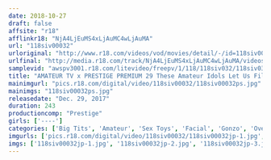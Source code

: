 ```yaml
---
date: 2018-10-27
draft: false
affsite: "r18"
afflinkr18: "NjA4LjEuMS4xLjAuMC4wLjAuMA"
url: "118siv00032"
urloriginal: "http://www.r18.com/videos/vod/movies/detail/-/id=118siv00032"
urlfinal: "http://media.r18.com/track/NjA4LjEuMS4xLjAuMC4wLjAuMA/videos/vod/movies/detail/-/id=118siv00032"
samplevid: "awspv3001.r18.com/litevideo/freepv/1/118/118siv032/118siv032_dmb_w.mp4"
title: "AMATEUR TV x PRESTIGE PREMIUM 29 These Amateur Idols Let Us Film Them Thinking It Was Just A Part-Time Gig, But It Turns Out To Be Their AV Debut! 8 Girls/240 Minutes"
mainimgurl: "pics.r18.com/digital/video/118siv00032/118siv00032ps.jpg"
mainimgs: "118siv00032ps.jpg"
releasedate: "Dec. 29, 2017"
duration: 243
productioncomp: "Prestige"
girls: ['----']
categories: ['Big Tits', 'Amateur', 'Sex Toys', 'Facial', 'Gonzo', 'Over 4 Hours', 'Hi-Def']
imgurls: ['pics.r18.com/digital/video/118siv00032/118siv00032jp-1.jpg', 'pics.r18.com/digital/video/118siv00032/118siv00032jp-2.jpg', 'pics.r18.com/digital/video/118siv00032/118siv00032jp-3.jpg', 'pics.r18.com/digital/video/118siv00032/118siv00032jp-4.jpg', 'pics.r18.com/digital/video/118siv00032/118siv00032jp-5.jpg', 'pics.r18.com/digital/video/118siv00032/118siv00032jp-6.jpg', 'pics.r18.com/digital/video/118siv00032/118siv00032jp-7.jpg', 'pics.r18.com/digital/video/118siv00032/118siv00032jp-8.jpg', 'pics.r18.com/digital/video/118siv00032/118siv00032jp-9.jpg', 'pics.r18.com/digital/video/118siv00032/118siv00032jp-10.jpg', 'pics.r18.com/digital/video/118siv00032/118siv00032jp-11.jpg', 'pics.r18.com/digital/video/118siv00032/118siv00032jp-12.jpg', 'pics.r18.com/digital/video/118siv00032/118siv00032jp-13.jpg', 'pics.r18.com/digital/video/118siv00032/118siv00032jp-14.jpg', 'pics.r18.com/digital/video/118siv00032/118siv00032jp-15.jpg', 'pics.r18.com/digital/video/118siv00032/118siv00032jp-16.jpg', 'pics.r18.com/digital/video/118siv00032/118siv00032jp-17.jpg', 'pics.r18.com/digital/video/118siv00032/118siv00032jp-18.jpg', 'pics.r18.com/digital/video/118siv00032/118siv00032jp-19.jpg', 'pics.r18.com/digital/video/118siv00032/118siv00032jp-20.jpg']
imgs: ['118siv00032jp-1.jpg', '118siv00032jp-2.jpg', '118siv00032jp-3.jpg', '118siv00032jp-4.jpg', '118siv00032jp-5.jpg', '118siv00032jp-6.jpg', '118siv00032jp-7.jpg', '118siv00032jp-8.jpg', '118siv00032jp-9.jpg', '118siv00032jp-10.jpg', '118siv00032jp-11.jpg', '118siv00032jp-12.jpg', '118siv00032jp-13.jpg', '118siv00032jp-14.jpg', '118siv00032jp-15.jpg', '118siv00032jp-16.jpg', '118siv00032jp-17.jpg', '118siv00032jp-18.jpg', '118siv00032jp-19.jpg', '118siv00032jp-20.jpg']
---
```

